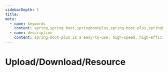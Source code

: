 ```yaml
---
sidebarDepth: 1
title: 
meta:
  - name: keywords
    content: spring,spring boot,springbootplus,spring-boot-plus,springboot.plus,open source project,java,scaffolding,github
  - name: description
    content: spring-boot-plus is a easy-to-use, high-speed, high-efficient, feature-rich, open source spring boot scaffolding！ Front-end and back-end separation, focusing on back-end services！Everyone can develop projects independently, quickly and efficiently！
---
```


# Upload/Download/Resource
